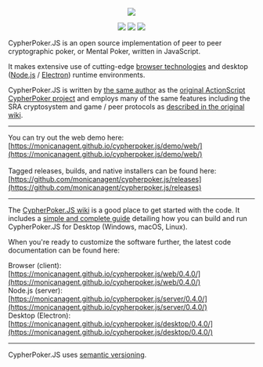 <p align="center"><img src="https://user-images.githubusercontent.com/9059336/53623709-de91ae80-3bcb-11e9-88ec-e3395fd06152.png"></p>
<p align="center"><img src="https://img.shields.io/github/last-commit/monicanagent/cypherpoker.js.svg"/> <img src="https://img.shields.io/github/release/monicanagent/cypherpoker.js.svg"/> <img src="https://img.shields.io/github/issues/monicanagent/cypherpoker.js.svg?style=flat-square"/></p>
CypherPoker.JS is an open source implementation of peer to peer cryptographic poker, or Mental Poker, written in JavaScript.

It makes extensive use of cutting-edge [browser technologies](https://www.ecma-international.org/ecma-262/8.0/) and desktop ([Node.js](https://nodejs.org/en/) / [Electron](https://electronjs.org/)) runtime environments.

CypherPoker.JS is written by [the same author](https://github.com/monicanagent/) as the [original ActionScript CypherPoker project](https://github.com/monicanagent/cypherpoker) and employs many of the same features including the SRA cryptosystem and game / peer protocols as [described in the original wiki](https://github.com/monicanagent/cypherpoker/wiki).
***
You can try out the web demo here: [https://monicanagent.github.io/cypherpoker.js/demo/web/](https://monicanagent.github.io/cypherpoker.js/demo/web/)<br/>
<br/>
Tagged releases, builds, and native installers can be found here: [https://github.com/monicanagent/cypherpoker.js/releases](https://github.com/monicanagent/cypherpoker.js/releases)
***
The [CypherPoker.JS wiki](https://github.com/monicanagent/cypherpoker.js/wiki) is a good place to get started with the code. It includes a [simple and complete guide](https://github.com/monicanagent/cypherpoker.js/wiki/Building-and-Running-CypherPoker.JS-for-Desktop) detailing how you can build and run CypherPoker.JS for Desktop (Windows, macOS, Linux).

When you're ready to customize the software further, the latest code documentation can be found here:

Browser (client): [https://monicanagent.github.io/cypherpoker.js/web/0.4.0/](https://monicanagent.github.io/cypherpoker.js/web/0.4.0/)<br/>
Node.js (server): [https://monicanagent.github.io/cypherpoker.js/server/0.4.0/](https://monicanagent.github.io/cypherpoker.js/server/0.4.0/)<br/>
Desktop (Electron): [https://monicanagent.github.io/cypherpoker.js/desktop/0.4.0/](https://monicanagent.github.io/cypherpoker.js/desktop/0.4.0/)
***
CypherPoker.JS uses [semantic versioning](https://semver.org/).
